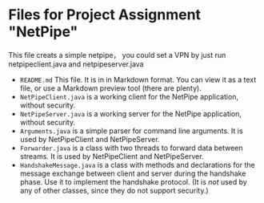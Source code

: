 # Files for Project Assignment "NetPipe"
This file creats a simple netpipe， you could set a VPN by just run netpipeclient.java and netpipeserver.java

- `README.md` This file. It is in in Markdown format. You can view it as a text file, or use a Markdown preview tool (there are plenty). 
- `NetPipeClient.java` is a working client for the NetPipe application, without security.
- `NetPipeServer.java` is a working server for the NetPipe application, without security.
- `Arguments.java` is a simple parser for command line arguments. It is used by NetPipeClient and NetPipeServer. 
- `Forwarder.java` is a class with two threads to forward data between streams. It is used by NetPipeClient and NetPipeServer.
- `HandshakeMessage.java` is a class with methods and declarations for the message exchange between client and server during the handshake phase. Use it to implement the handshake protocol. (It is *not* used by any of other classes, since they do not support security.)


